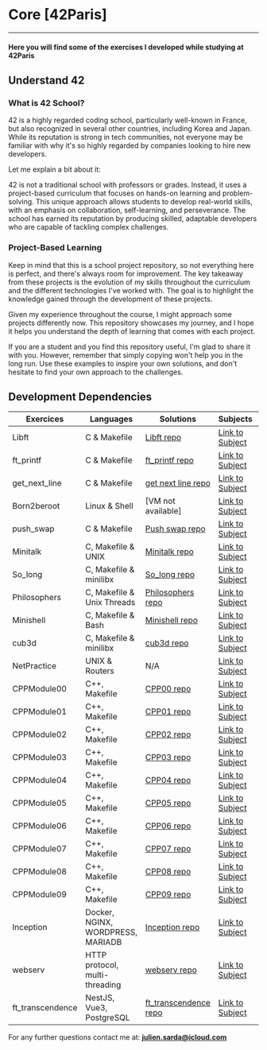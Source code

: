 # Core [42Paris]

---

#### Here you will find some of the exercises I developed while studying at 42Paris

## Understand 42

### What is 42 School?
42 is a highly regarded coding school, particularly well-known in France, but also recognized in several other countries, including Korea and Japan. While its reputation is strong in tech communities, not everyone may be familiar with why it's so highly regarded by companies looking to hire new developers.

Let me explain a bit about it:

42 is not a traditional school with professors or grades. Instead, it uses a project-based curriculum that focuses on hands-on learning and problem-solving. This unique approach allows students to develop real-world skills, with an emphasis on collaboration, self-learning, and perseverance. The school has earned its reputation by producing skilled, adaptable developers who are capable of tackling complex challenges.

### Project-Based Learning
Keep in mind that this is a school project repository, so not everything here is perfect, and there's always room for improvement. The key takeaway from these projects is the evolution of my skills throughout the curriculum and the different technologies I've worked with. The goal is to highlight the knowledge gained through the development of these projects.

Given my experience throughout the course, I might approach some projects differently now. This repository showcases my journey, and I hope it helps you understand the depth of learning that comes with each project.

If you are a student and you find this repository useful, I'm glad to share it with you. However, remember that simply copying won't help you in the long run. Use these examples to inspire your own solutions, and don't hesitate to find your own approach to the challenges.

## Development Dependencies

<table>
  <thead>
    <tr>
      <th>Exercices</th>
      <th>Languages</th>
      <th>Solutions</th>
      <th>Subjects</th>
      <th>Descriptions</th>
    </tr>
  </thead>
  <tbody>
    <tr>
      <td>Libft</td>
      <td>C & Makefile</td>
      <td><a href="Libft">Libft repo</a></td>
      <td><a href="./Libft/Subject.pdf">Link to Subject</a></td>
      <td><a href="./Libft/README.md">See Desciption</a></td>
    </tr>
    <tr>
      <td>ft_printf</td>
      <td>C & Makefile</td>
      <td><a href="ft_printf">ft_printf repo</a></td>
      <td><a href="./ft_printf/Subject.pdf">Link to Subject</a></td>
      <td><a href="./ft_printf/README.md">See Desciption</a></td>
    </tr>
    <tr>
      <td>get_next_line</td>
      <td>C & Makefile</td>
      <td><a href="Gnl">get next line repo</a></td>
      <td><a href="./Gnl/Subject.pdf">Link to Subject</a></td>
      <td><a href="./Gnl/README.md">See Desciption</a></td>
    </tr>
    <tr>
      <td>Born2beroot</td>
      <td>Linux & Shell</td>
      <td>[VM not available]</td>
      <td><a href="./Born2beRoot/Subject.pdf">Link to Subject</a></td>
      <td><a href="./Born2beRoot/README.md">See Desciption</a></td>
    </tr>
    <tr>
      <td>push_swap</td>
      <td>C & Makefile</td>
      <td><a href="Push_Swap">Push swap repo</a></td>
      <td><a href="./Push_Swap/Subject.pdf">Link to Subject</a></td>
      <td><a href="./Push_Swap/README.md">See Desciption</a></td>
    </tr>
    <tr>
      <td>Minitalk</td>
      <td>C, Makefile & UNIX</td>
      <td><a href="Minitalk">Minitalk repo</a></td>
      <td><a href="./Minitalk/Subject.pdf">Link to Subject</a></td>
      <td><a href="./Minitalk/README.md">See Desciption</a></td>
    </tr>
    <tr>
      <td>So_long</td>
      <td>C, Makefile & minilibx</td>
      <td><a href="So_long">So_long repo</a></td>
      <td><a href="./So_long/Subject.pdf">Link to Subject</td>
      <td><a href="./So_long/README.md">See Desciption</a></td>
    </tr>
    <tr>
      <td>Philosophers</td>
      <td>C, Makefile & Unix Threads</td>
      <td><a href="Philosophers">Philosophers repo</a></td>
      <td><a href="./Philosophers/Subject.pdf">Link to Subject</a></td>
      <td><a href="./Philosophers/README.md">See Desciption</a></td>
    </tr>
    <tr>
      <td>Minishell</td>
      <td>C, Makefile & Bash</td>
      <td><a href="minishell">Minishell repo</a></td>
      <td><a href="./minishell/Subject.pdf">Link to Subject</a></td>
      <td><a href="./minishell/README.md">See Desciption</a></td>
    </tr>
    <tr>
      <td>cub3d</td>
      <td>C, Makefile & minilibx</td>
      <td><a href="Cube3D">cub3d repo</a></td>
      <td><a href="./Cube3D/Subject.pdf">Link to Subject</a></td>
      <td><a href="./Cube3D/README.md">See Desciption</a></td>
    </tr>
    <tr>
      <td>NetPractice</td>
      <td>UNIX & Routers</td>
      <td>N/A</td>
      <td><a href="./NetPractice/Subject.pdf">Link to Subject</a></td>
      <td><a href="./NetPractice/README.md">See Desciption</a></td>
    </tr>
    <tr>
      <td>CPPModule00</td>
      <td>C++, Makefile</td>
      <td><a href="./CPPModules/CPPModule00">CPP00 repo</a></td>
      <td><a href="./CPPModules/CPPModule00/Subject.pdf">Link to Subject</a></td>
      <td><a href="./CPPModules/CPPModule00/README.md">See Desciption</a></td>
    </tr>
    <tr>
      <td>CPPModule01</td>
      <td>C++, Makefile</td>
      <td><a href="./CPPModules/CPPModule01">CPP01 repo</a></td>
      <td><a href="./CPPModules/CPPModule01/Subject.pdf">Link to Subject</a></td>
     <td><a href="./CPPModules/CPPModule01/README.md">See Desciption</a></td>
    </tr>
    <tr>
      <td>CPPModule02</td>
      <td>C++, Makefile</td>
      <td><a href="./CPPModules/CPPModule02">CPP02 repo</a></td>
      <td><a href="./CPPModules/CPPModule02/Subject.pdf">Link to Subject</a></td>
      <td><a href="./CPPModules/CPPModule02/README.md">See Desciption</a></td>
    </tr>
    <td>CPPModule03</td>
      <td>C++, Makefile</td>
      <td><a href="./CPPModules/CPPModule03">CPP03 repo</a></td>
      <td><a href="./CPPModules/CPPModule03/Subject.pdf">Link to Subject</a></td>
      <td><a href="./CPPModules/CPPModule03/README.md">See Desciption</a></td>
    </tr>
    <td>CPPModule04</td>
      <td>C++, Makefile</td>
      <td><a href="./CPPModules/CPPModule04">CPP04 repo</a></td>
      <td><a href="./CPPModules/CPPModule04/Subject.pdf">Link to Subject</a></td>
      <td><a href="./CPPModules/CPPModule04/README.md">See Desciption</a></td>
    </tr>
    <td>CPPModule05</td>
      <td>C++, Makefile</td>
      <td><a href="./CPPModules/CPPModule05">CPP05 repo</a></td>
      <td><a href="./CPPModules/CPPModule05/Subject.pdf">Link to Subject</a></td>
      <td><a href="./CPPModules/CPPModule05/README.md">See Desciption</a></td>
    </tr>
    <tr>
    <td>CPPModule06</td>
      <td>C++, Makefile</td>
      <td><a href="./CPPModules/CPPModule06">CPP06 repo</a></td>
      <td><a href="./CPPModules/CPPModule06/Subject.pdf">Link to Subject</a></td>
      <td><a href="./CPPModules/CPPModule06/README.md">See Desciption</a></td>
    </tr>
    <td>CPPModule07</td>
      <td>C++, Makefile</td>
      <td><a href="./CPPModules/CPPModule07">CPP07 repo</a></td>
      <td><a href="./CPPModules/CPPModule07/Subject.pdf">Link to Subject</a></td>
      <td><a href="./CPPModules/CPPModule07/README.md">See Desciption</a></td>
    </tr>
    <td>CPPModule08</td>
      <td>C++, Makefile</td>
      <td><a href="./CPPModules/CPPModule08">CPP08 repo</a></td>
      <td><a href="./CPPModules/CPPModule08/Subject.pdf">Link to Subject</a></td>
      <td><a href="./CPPModules/CPPModule08/README.md">See Desciption</a></td>
    </tr>
    <td>CPPModule09</td>
      <td>C++, Makefile</td>
      <td><a href="./CPPModules/CPPModule09">CPP09 repo</a></td>
      <td><a href="./CPPModules/CPPModule09/Subject.pdf">Link to Subject</a></td>
      <td><a href="./CPPModules/CPPModule09/README.md">See Desciption</a></td>
    </tr>
    <tr>
      <td>Inception</td>
      <td>Docker, NGINX, WORDPRESS, MARIADB</td>
      <td><a href="./inception">Inception repo</a></td>
      <td><a href="./inception/Subject.pdf">Link to Subject</a></td></td>
      <td><a href="./inception/README.md">See Desciption</a></td>
    </tr>
    <tr>
      <td>webserv</td>
      <td>HTTP protocol, multi-threading</td>
      <td><a href="./webserv">webserv repo</a></td>
      <td><a href="./webserv/Subject.pdf">Link to Subject</a></td>
      <td><a href="./webserv/README.md">See Desciption</a></td>
    </tr>
    <tr>
      <td>ft_transcendence</td>
      <td>NestJS, Vue3, PostgreSQL</td>
      <td><a href="ft_transcendence">ft_transcendence repo</a></td>
      <td><a href="https://github.com/pulgamecanica/42Course/tree/main/42Documentation/TS_practice">Link to Subject</a></td>
      <td><a href="">See Desciption</a></td>
    </tr>
  </tbody>
</table>

For any further questions contact me at: **julien.sarda@icloud.com**
